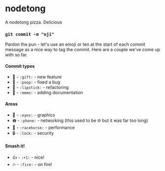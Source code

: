 # nodetong
A nodetong pizza. Delicious

### `git commit -m "oji"`
Pardon the pun - let's use an emoji or ten at the start of each commit message as a nice way to tag the commit. Here are a couple we've come up with so far.

#### Commit types
* :gift: - `:gift:` - new feature
* :poop: - `:poop:` - fixed a bug
* :lipstick: - `:lipstick:` - refactoring
* :memo: - `:memo:` - adding documentation

#### Areas
* :eyes: - `:eyes:` - graphics
* :phone: - `:phone:` - networking (this used to be :globe_with_meridians: but it was far too long)
* :racehorse: - `:racehorse:` - performance
* :lock: - `:lock:` - security

#### Smash it!
* :+1: - `:+1:` - nice!
* :fire: - `:fire:` - on fire!
